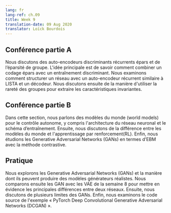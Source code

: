 ```yaml
---
lang: fr
lang-ref: ch.09
title: Week 9
translation-date: 09 Aug 2020
translator: Loïck Bourdois
---
```


<!--
## Lecture part A

We discussed discriminative recurrent sparse auto-encoders and group sparsity. The main idea was how to combine sparse coding with discriminative training. We went through how to structure a network with a recurrent autoencoder similar to LISTA and a decoder. Then we discussed how to use group sparsity to extract invariant features.
-->


## Conférence partie A

Nous discutons des auto-encodeurs discriminants récurrents épars et de l’éparsité de groupe. L'idée principale est de savoir comment combiner un codage épars avec un entraînement discriminant. Nous examinons comment structurer un réseau avec un auto-encodeur récurrent similaire à LISTA et un décodeur. Nous discutons ensuite de la manière d'utiliser la rareté des groupes pour extraire les caractéristiques invariantes.

<!--
## Lecture part B

In this section, we talked about the World Models for autonomous control including the neural network architecture and training schema. Then, we discussed the difference between World Models and Reinforcement Learning (RL). Finally, we studied Generative Adversarial Networks (GANs) in terms of energy-based model with the contrastive method.
-->

## Conférence partie B

Dans cette section, nous parlons des modèles du monde (world models) pour le contrôle autonome, y compris l'architecture du réseau neuronal et le schéma d’entraînement. Ensuite, nous discutons de la différence entre les modèles du monde et l'apprentissage par renforcement(RL). Enfin, nous étudions les Generative Adversarial Networks (GANs) en termes d’EBM avec la méthode contrastive.

<!--
## Practicum


During this week's practicum, we explored Generative Adversarial Networks (GANs) and how they can produce realistic generative models. We then compared GANs with VAEs from week 8 to highlight key differences between two networks. Next, we discussed several model limitations of GANs. Finally, we looked at the source code for the PyTorch example Deep Convolutional Generative Adversarial Networks (DCGAN).
-->

## Pratique
Nous explorons les Generative Adversarial Networks (GANs) et la manière dont ils peuvent produire des modèles générateurs réalistes. Nous comparons ensuite les GAN avec les VAE de la semaine 8 pour mettre en évidence les principales différences entre deux réseaux. Ensuite, nous discutons de plusieurs limites des GANs. Enfin, nous examinons le code source de l'exemple « PyTorch Deep Convolutional Generative Adversarial Networks (DCGAN) ».




